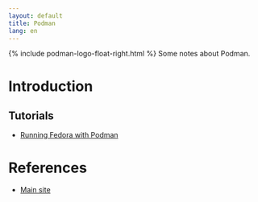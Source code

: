 ```yaml
---
layout: default
title: Podman
lang: en
---
```

{% include podman-logo-float-right.html %}
Some notes about Podman.

# Introduction


## Tutorials
* [Running Fedora with Podman](running_fedora_with_podman.html) 


# References

* [Main site](https://podman.io) 

